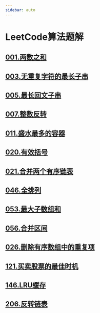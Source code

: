 ```yaml
---
sidebar: auto
---
```


# LeetCode算法题解

## [001.两数之和](./01.两数之和.md)
## [003.无重复字符的最长子串](./03.无重复字符的最长子串.md)
## [005.最长回文子串](./05.最长回文子串.md)
## [007.整数反转](./07.整数反转.md)
## [011.盛水最多的容器](./011.盛水最多的容器.md)
## [020.有效括号](./020.有效括号.md)
## [021.合并两个有序链表](./021.合并两个有序链表.md)
## [046.全排列](./046.全排列.md)
## [053.最大子数组和](./053.最大子数组和.md)
## [056.合并区间](./056.合并区间.md)
## [026.删除有序数组中的重复项](./026.删除有序数组中的重复项.md)
## [121.买卖股票的最佳时机](./121.买卖股票的最佳时机.md)
## [146.LRU缓存](./146.LRU缓存.md)
## [206.反转链表](./206.反转链表.md)


